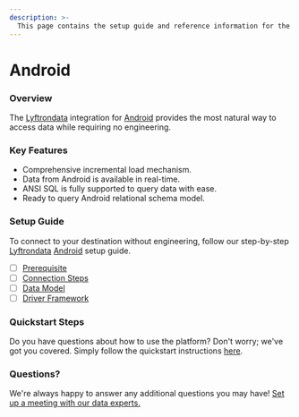```yaml
---
description: >-
  This page contains the setup guide and reference information for the Android source connector.
---
```


# Android

### Overview

The [Lyftrondata](https://www.lyftrondata.com/) integration for [Android](None) provides the most natural way to access data while requiring no engineering.

### Key Features

* Comprehensive incremental load mechanism.
* Data from Android is available in real-time.&#x20;
* ANSI SQL is fully supported to query data with ease.
* Ready to query Android relational schema model.

### Setup Guide

To connect to your destination without engineering, follow our step-by-step [Lyftrondata](https://www.lyftrondata.com/)  [Android](None) setup guide.

* [ ] [Prerequisite](prerequisite.md)
* [ ] [Connection Steps](connection-steps.md)
* [ ] [Data Model](data-model/erd.md)
* [ ] [Driver Framework](driver-framework/)

### Quickstart Steps

Do you have questions about how to use the platform? Don't worry; we've got you covered. Simply follow the quickstart instructions [here](../README.md).

### Questions? <a href="#questions" id="questions"></a>

We're always happy to answer any additional questions you may have! [Set up a meeting with our data experts.](https://www.lyftrondata.com/book-a-meeting/)

